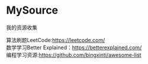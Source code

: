 # MySource
我的资源收集
  
  算法刷题LeetCode:https://leetcode.com/  
  数学学习Better Explained：https://betterexplained.com/    
  编程学习资源:https://github.com/bingxinti/awesome-list
